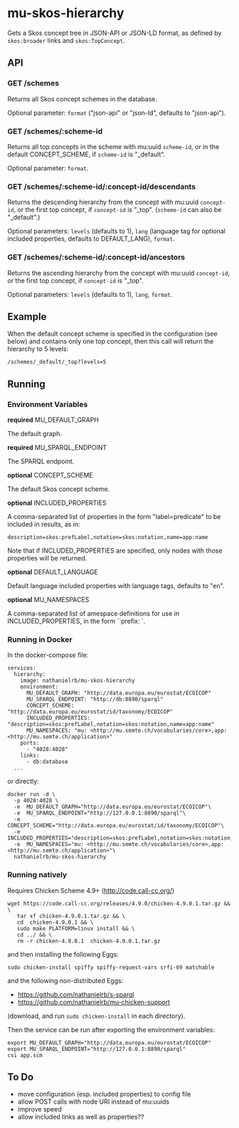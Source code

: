 # mu-skos-hierarchy

Gets a Skos concept tree in JSON-API or JSON-LD format, as defined by `skos:broader` links and `skos:TopConcept`.

## API

### GET /schemes

Returns all Skos concept schemes in the database.

Optional parameter: `format` ("json-api" or "json-ld", defaults to "json-api").

### GET /schemes/:scheme-id

Returns all top concepts in the scheme with mu:uuid `scheme-id`, or in  the default CONCEPT_SCHEME, if `scheme-id` is "_default".

Optional parameter: `format`.

### GET /schemes/:scheme-id/:concept-id/descendants

Returns the descending hierarchy from the concept with mu:uuid `concept-id`, or the first top concept, if `concept-id` is "_top". (`scheme-id` can also be "_default".)

Optional parameters: `levels` (defaults to 1), `lang` (language tag for optional included properties, defaults to DEFAULT_LANG), `format`.

### GET /schemes/:scheme-id/:concept-id/ancestors

Returns the ascending hierarchy from the concept with mu:uuid `concept-id`, or the first top concept, if `concept-id` is "_top".

Optional parameters: `levels` (defaults to 1), `lang`, `format`.

## Example

When the default concept scheme is specified in the configuration (see below) and contains only one top concept, then this call will return the hierarchy to 5 levels:

```
/schemes/_default/_top?levels=5
```

## Running

### Environment Variables

**required** MU_DEFAULT_GRAPH

The default graph.

**required** MU_SPARQL_ENDPOINT

The SPARQL endpoint.

**optional** CONCEPT_SCHEME

The default Skos concept scheme.

**optional** INCLUDED_PROPERTIES

A comma-separated list of properties in the form "label=predicate" to be included in results, as in:

```
description=skos:prefLabel,notation=skos:notation,name=app:name
```

Note that if INCLUDED_PROPERTIES are specified, only nodes with those properties will be returned.

**optional** DEFAULT_LANGUAGE

Default language included properties with language tags, defaults to "en".

**optional** MU_NAMESPACES

A comma-separated list of amespace definitions for use in INCLUDED_PROPERTIES, in the form ``prefix: <uri>`.

### Running in Docker

In the docker-compose file:

```
services:
  hierarchy:
    image: nathanielrb/mu-skos-hierarchy
    environment:
      MU_DEFAULT_GRAPH: "http://data.europa.eu/eurostat/ECOICOP"
      MU_SPARQL_ENDPOINT: "http://db:8890/sparql"
      CONCEPT_SCHEME: "http://data.europa.eu/eurostat/id/taxonomy/ECOICOP"
      INCLUDED_PROPERTIES: "description=skos:prefLabel,notation=skos:notation,name=app:name"
      MU_NAMESPACES: "mu: <http://mu.semte.ch/vocabularies/core>,app: <http://mu.semte.ch/application>"
    ports:
      - "4028:4028"
    links:
      - db:database
  ...
```

or directly:

```
docker run -d \
  -p 4028:4028 \
  -e  MU_DEFAULT_GRAPH="http://data.europa.eu/eurostat/ECOICOP"\
  -e  MU_SPARQL_ENDPOINT="http://127.0.0.1:8890/sparql"\
  -e  CONCEPT_SCHEME="http://data.europa.eu/eurostat/id/taxonomy/ECOICOP"\
  -e  INCLUDED_PROPERTIES="description=skos:prefLabel,notation=skos:notation,name=app:name"\
  -e  MU_NAMESPACES="mu: <http://mu.semte.ch/vocabularies/core>,app: <http://mu.semte.ch/application>"\
  nathanielrb/mu-skos-hierarchy
```

### Running natively

Requires Chicken Scheme 4.9+ (http://code.call-cc.org/) 

```
wget https://code.call-cc.org/releases/4.9.0/chicken-4.9.0.1.tar.gz && \
   tar xf chicken-4.9.0.1.tar.gz && \
   cd  chicken-4.9.0.1 && \
   sudo make PLATFORM=linux install && \
   cd ../ && \
   rm -r chicken-4.9.0.1  chicken-4.9.0.1.tar.gz
```

and then installing the following Eggs:

```
sudo chicken-install spiffy spiffy-request-vars srfi-69 matchable
```

and the following non-distributed Eggs:

- https://github.com/nathanielrb/s-sparql
- https://github.com/nathanielrb/mu-chicken-support

(download, and run ```sudo chicken-install``` in each directory).

Then the service can be run after exporting the environment variables:

```
export MU_DEFAULT_GRAPH="http://data.europa.eu/eurostat/ECOICOP"
export MU_SPARQL_ENDPOINT="http://127.0.0.1:8890/sparql"
csi app.scm
```

## To Do

- move configuration (esp. included properties) to config file
- allow POST calls with node URI instead of mu:uuids
- improve speed
- allow included links as well as properties??